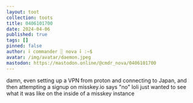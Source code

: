 ```yaml
---
layout: toot
collection: toots
title: 0406101700
date: 2024-04-06
published: true
tags: []
pinned: false
author: ⸸ commander ░ nova ⸸ :~$
avatar: /img/avatar/daemon.jpeg
mastodon: https://mastodon.online/@cmdr_nova/0406101700
---
```


damn, even setting up a VPN from proton and connecting to Japan, and then attempting a signup on misskey.io says "no" loli just wanted to see what it was like on the inside of a misskey instance
